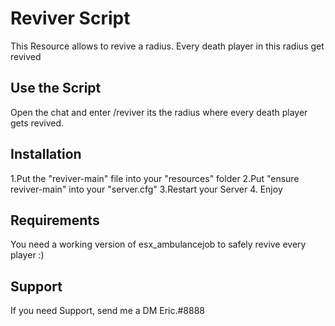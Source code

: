 # Reviver Script
This Resource allows to revive a radius. Every death player in this radius get revived

## Use the Script
Open the chat and enter /reviver <Radius> 
<Radius> its the radius where every death player gets revived.


## Installation
1.Put the "reviver-main" file into your "resources" folder
2.Put "ensure reviver-main" into your "server.cfg"
3.Restart your Server
4. Enjoy

## Requirements
You need a working version of esx_ambulancejob to safely revive every player :)

## Support
If you need Support, send me a DM
Eric.#8888

